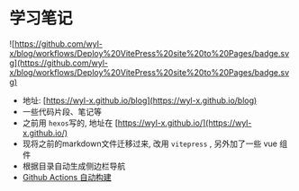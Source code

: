 # 学习笔记

![https://github.com/wyl-x/blog/workflows/Deploy%20VitePress%20site%20to%20Pages/badge.svg](https://github.com/wyl-x/blog/workflows/Deploy%20VitePress%20site%20to%20Pages/badge.svg)

- 地址: [https://wyl-x.github.io/blog](https://wyl-x.github.io/blog)
- 一些代码片段、笔记等
- 之前用 `hexos`写的, 地址在 [https://wyl-x.github.io/](https://wyl-x.github.io/)
- 现将之前的markdown文件迁移过来, 改用 `vitepress` , 另外加了一些 vue 组件
- 根据目录自动生成侧边栏导航
- [Github Actions
  自动构建](https://github.com/wyl-x/blog/deployments)

